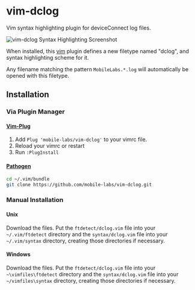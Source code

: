 vim-dclog
=========

Vim syntax highlighting plugin for deviceConnect log files.

![vim-dclog Syntax Highlighting Screenshot](https://raw.githubusercontent.com/mobile-labs/vim-dclog/master/dclog.png)

When installed, this [vim](http://www.vim.org) plugin defines a new filetype named "dclog", and syntax highlighting scheme for it.

Any filename matching the pattern `MobileLabs.*.log` will automatically be opened with this filetype.

## Installation

### Via Plugin Manager

#### [Vim-Plug](https://github.com/junegunn/vim-plug)

1. Add `Plug 'mobile-labs/vim-dclog'` to your vimrc file.
2. Reload your vimrc or restart
3. Run `:PlugInstall`

#### [Pathogen](https://github.com/tpope/vim-pathogen)

```sh
cd ~/.vim/bundle
git clone https://github.com/mobile-labs/vim-dclog.git
```

### Manual Installation

#### Unix 

Download the files. Put the `ftdetect/dclog.vim` file into your `~/.vim/ftdetect` directory and the `syntax/dclog.vim` file into your `~/.vim/syntax` directory, creating those directories if necessary.

#### Windows

Download the files. Put the `ftdetect/dclog.vim` file into your `~\vimfiles\ftdetect` directory and the `syntax/dclog.vim` file into your `~/vimfiles\syntax` directory, creating those directories if necessary.

